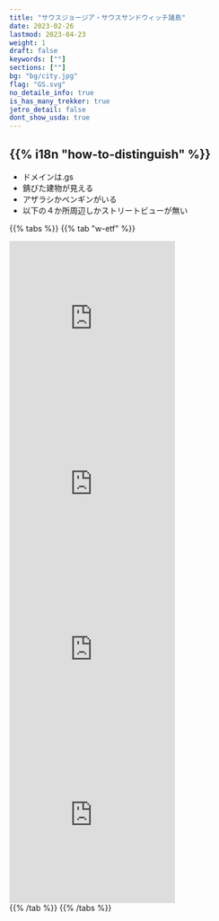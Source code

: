 ```yaml
---
title: "サウスジョージア・サウスサンドウィッチ諸島"
date: 2023-02-26
lastmod: 2023-04-23
weight: 1
draft: false
keywords: [""]
sections: [""]
bg: "bg/city.jpg"
flag: "GS.svg"
no_detaile_info: true
is_has_many_trekker: true
jetro_detail: false
dont_show_usda: true
---
```


<div class="main-desciption country-description">
    <h2 class="section-title">{{% i18n "how-to-distinguish" %}}</h2>
    <ul class="rule-list">
        <li>ドメインは.gs</li>
        <li>錆びた建物が見える</li>
        <li>アザラシかペンギンがいる</li>
        <li>以下の４か所周辺しかストリートビューが無い</li>
    </ul>
</div>

{{% tabs %}}
{{% tab "w-etf" %}}
<div class="googlemap-if">
<iframe src="https://www.google.com/maps/embed?pb=!4v1683479220659!6m8!1m7!1sQUgKRAQZ1LkZR7Pv6b6xPg!2m2!1d-54.00933842518771!2d-37.69855939135337!3f311.80679669338366!4f-16.739629842855834!5f1.5390368472570861" width="295" height="295"style="border:0;" allowfullscreen="" loading="lazy" referrerpolicy="no-referrer-when-downgrade"></iframe>
<iframe src="https://www.google.com/maps/embed?pb=!4v1683844213530!6m8!1m7!1s7urEvBI2uNuGIePDVEVs4Q!2m2!1d-54.02989898255743!2d-37.2571167094606!3f99.55250780598782!4f-10.64869688721464!5f2.8633647156251785" width="295" height="295"style="border:0;" allowfullscreen="" loading="lazy" referrerpolicy="no-referrer-when-downgrade"></iframe>
<iframe src="https://www.google.com/maps/embed?pb=!4v1683844285861!6m8!1m7!1sCY8vYfqivPLTCMpaNiOyMw!2m2!1d-54.12625415173443!2d-36.66481942625256!3f327.2755688899363!4f4.750096715339424!5f1.7276429359826162" width="295" height="295"style="border:0;" allowfullscreen="" loading="lazy" referrerpolicy="no-referrer-when-downgrade"></iframe>
<iframe src="https://www.google.com/maps/embed?pb=!4v1683844323165!6m8!1m7!1sVtf0X-Si0Tg2BxZr3hFAYA!2m2!1d-54.28116284703262!2d-36.50787840765247!3f335.0338813738205!4f7.332615211753009!5f0.7820865974627469" width="295" height="295"style="border:0;" allowfullscreen="" loading="lazy" referrerpolicy="no-referrer-when-downgrade"></iframe>
</div>
{{% /tab %}}
{{% /tabs %}}
